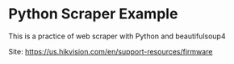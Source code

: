 # Python Scraper Example

This is a practice of web scraper with Python and beautifulsoup4

Site: https://us.hikvision.com/en/support-resources/firmware
